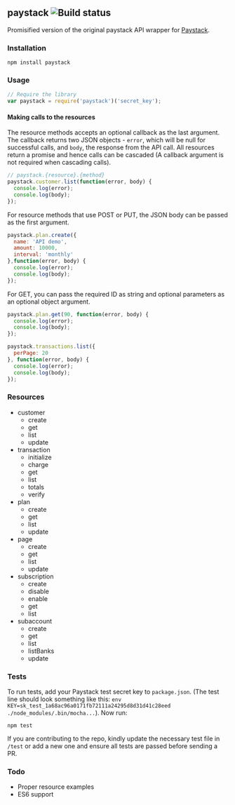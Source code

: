 ## paystack ![Build status](https://travis-ci.org/kehers/paystack.svg?branch=master)

Promisified version of the original paystack API wrapper for [Paystack](https://paystack.co/).

### Installation

```
npm install paystack
```

### Usage

```js
// Require the library
var paystack = require('paystack')('secret_key');
```

#### Making calls to the resources
The resource methods accepts an optional callback as the last argument. The callback returns two JSON objects - `error`, which will be null for successful calls, and `body`, the response from the API call. All resources return a promise and hence calls can be cascaded (A callback argument is not required when cascading calls).

```js
// paystack.{resource}.{method}
paystack.customer.list(function(error, body) {
  console.log(error);
  console.log(body);
});
```

For resource methods that use POST or PUT, the JSON body can be passed as the first argument.

```js
paystack.plan.create({
  name: 'API demo',
  amount: 10000,
  interval: 'monthly'
},function(error, body) {
  console.log(error);
  console.log(body);
});
```

For GET, you can pass the required ID as string and optional parameters as an optional object argument.

```js
paystack.plan.get(90, function(error, body) {
  console.log(error);
  console.log(body);
});
```

```js
paystack.transactions.list({
  perPage: 20
}, function(error, body) {
  console.log(error);
  console.log(body);
});
```

### Resources

- customer
  - create
  - get
  - list
  - update
- transaction
  - initialize
  - charge
  - get
  - list
  - totals
  - verify
- plan
  - create
  - get
  - list
  - update
- page
  - create
  - get
  - list
  - update
- subscription
  - create
  - disable
  - enable
  - get
  - list
- subaccount
  - create
  - get
  - list
  - listBanks
  - update

### Tests

To run tests, add your Paystack test secret key to `package.json`. (The test line should look something like this: `env KEY=sk_test_1a68ac96a0171fb72111a24295d8d31d41c28eed ./node_modules/.bin/mocha...`). Now run:

```
npm test
```

If you are contributing to the repo, kindly update the necessary test file in `/test` or add a new one and ensure all tests are passed before sending a PR.

### Todo

- Proper resource examples
- ES6 support
